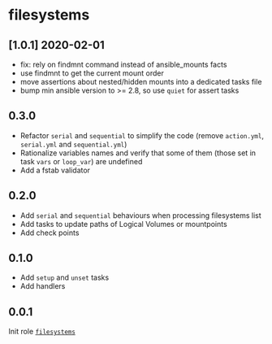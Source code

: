# filesystems

## [1.0.1] 2020-02-01

* fix: rely on findmnt command instead of ansible_mounts facts
* use findmnt to get the current mount order
* move assertions about nested/hidden mounts into a dedicated tasks file
* bump min ansible version to >= 2.8, so use `quiet` for assert tasks

## 0.3.0

* Refactor `serial` and `sequential` to simplify the code (remove `action.yml`,
  `serial.yml` and `sequential.yml`)
* Rationalize variables names and verify that some of them (those set in task
  `vars` or `loop_var`) are undefined
* Add a fstab validator

## 0.2.0

* Add `serial` and `sequential` behaviours when processing filesystems list
* Add tasks to update paths of Logical Volumes or mountpoints
* Add check points

## 0.1.0

* Add `setup` and `unset` tasks
* Add handlers

## 0.0.1

Init role [`filesystems`](https://github.com/quidame/aqs-role-filesystems)
